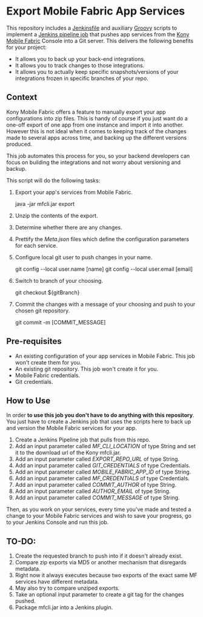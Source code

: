 # Export Mobile Fabric App Services

This repository includes a [Jenkinsfile](https://jenkins.io/doc/book/pipeline/jenkinsfile/) and auxiliary [Groovy](http://www.groovy-lang.org/) scripts to implement a [Jenkins pipeline job](https://jenkins.io/solutions/pipeline/) that pushes app services from the [Kony Mobile Fabric](http://www.kony.com/products/mobilefabric) Console into a Git server. This delivers the following benefits for your project:

* It allows you to back up your back-end integrations.
* It allows you to track changes to those integrations.
* It allows you to actually keep specific snapshots/versions of your integrations frozen in specific branches of your repo.

## Context

Kony Mobile Fabric offers a feature to manually export your app configurations into zip files. This is handy of course if you just want do a one-off export of one app from one instance and import it into another. However this is not ideal when it comes to keeping track of the changes made to several apps across time, and backing up the different versions produced.

This job automates this process for you, so your backend developers can focus on building the integrations and not worry about versioning and backup.

This script will do the following tasks:

1. Export your app's services from Mobile Fabric.

    java -jar mfcli.jar export

2. Unzip the contents of the export.
3. Determine whether there are any changes.
4. Prettify the *Meta.json* files which define the configuration parameters for each service.
5. Configure local git user to push changes in your name.

    git config --local user.name [name]
    git config --local user.email [email]

6. Switch to branch of your choosing.

    git checkout ${gitBranch}

7. Commit the changes with a message of your choosing and push to your chosen git repository.

    git commit -m [COMMIT_MESSAGE]

## Pre-requisites

* An existing configuration of your app services in Mobile Fabric. This job won't create them for you.
* An existing git repository. This job won't create it for you.
* Mobile Fabric credentials.
* Git credentials.

## How to Use

In order **to use this job you don't have to do anything with this repository**. You just have to create a Jenkins job that uses the scripts here to back up and version the Mobile Fabric services for your app.

1. Create a Jenkins Pipeline job that pulls from this repo.
1. Add an input parameter called *MF_CLI_LOCATION* of type String and set it to the download url of the Kony mfcli.jar.
2. Add an input parameter called *EXPORT_REPO_URL* of type String.
3. Add an input parameter called *GIT_CREDENTIALS* of type Credentials.
4. Add an input parameter called *MOBILE_FABRIC_APP_ID* of type String.
5. Add an input parameter called *MF_CREDENTIALS* of type Credentials.
6. Add an input parameter called *COMMIT_AUTHOR* of type String.
6. Add an input parameter called *AUTHOR_EMAIL* of type String.
6. Add an input parameter called *COMMIT_MESSAGE* of type String.

Then, as you work on your services, every time you've made and tested a change to your Mobile Fabric services and wish to save your progress, go to your Jenkins Console and run this job.

## TO-DO:
1. Create the requested branch to push into if it doesn't already exist.
2. Compare zip exports via MD5 or another mechanism that disregards metadata.
  1. Right now it always executes because two exports of the exact same MF services have different metadata.
  2. May also try to compare unziped exports.
3. Take an optional input parameter to create a git tag for the changes pushed.
4. Package mfcli.jar into a Jenkins plugin.
